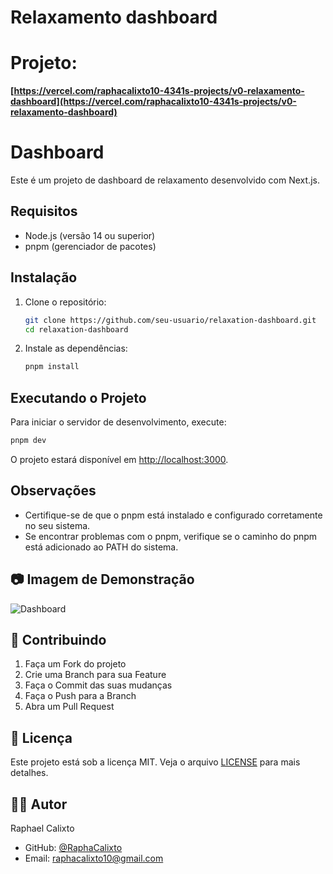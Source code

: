 # Relaxamento dashboard

# Projeto:

**[https://vercel.com/raphacalixto10-4341s-projects/v0-relaxamento-dashboard](https://vercel.com/raphacalixto10-4341s-projects/v0-relaxamento-dashboard)**

# Dashboard

Este é um projeto de dashboard de relaxamento desenvolvido com Next.js.

## Requisitos

- Node.js (versão 14 ou superior)
- pnpm (gerenciador de pacotes)

## Instalação

1. Clone o repositório:
   ```bash
   git clone https://github.com/seu-usuario/relaxation-dashboard.git
   cd relaxation-dashboard
   ```

2. Instale as dependências:
   ```bash
   pnpm install
   ```

## Executando o Projeto

Para iniciar o servidor de desenvolvimento, execute:
```bash
pnpm dev
```

O projeto estará disponível em [http://localhost:3000](http://localhost:3000).

## Observações

- Certifique-se de que o pnpm está instalado e configurado corretamente no seu sistema.
- Se encontrar problemas com o pnpm, verifique se o caminho do pnpm está adicionado ao PATH do sistema.


## 📷 Imagem de Demonstração
 ![Dashboard](https://i.imgur.com/ZKqJyT2.jpeg)

## 🤝 Contribuindo

1. Faça um Fork do projeto
2. Crie uma Branch para sua Feature 
3. Faça o Commit das suas mudanças 
4. Faça o Push para a Branch 
5. Abra um Pull Request

## 📝 Licença

Este projeto está sob a licença MIT. Veja o arquivo [LICENSE](LICENSE) para mais detalhes.

## 👨‍💻 Autor

Raphael Calixto
- GitHub: [@RaphaCalixto](https://github.com/RaphaCalixto)
- Email: raphacalixto10@gmail.com 
